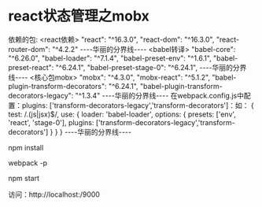 # react状态管理之mobx

依赖的包:
<react依赖>
"react": "^16.3.0",
"react-dom": "^16.3.0",
"react-router-dom": "^4.2.2"
----华丽的分界线----
<babel转译>
"babel-core": "^6.26.0",
"babel-loader": "^7.1.4",
"babel-preset-env": "^1.6.1",
"babel-preset-react": "^6.24.1",
"babel-preset-stage-0": "^6.24.1",
----华丽的分界线----
<核心包mobx>
"mobx": "^4.3.0",
"mobx-react": "^5.1.2",
"babel-plugin-transform-decorators": "^6.24.1",
"babel-plugin-transform-decorators-legacy": "^1.3.4"
----华丽的分界线----
在webpack.config.js中配置：plugins: ['transform-decorators-legacy','transform-decorators']：如：
{
    test: /\.(js|jsx)$/,
    use: {
        loader: 'babel-loader',
        options: {
            presets: ['env', 'react', 'stage-0'],
            plugins: ['transform-decorators-legacy','transform-decorators']
        }
    }
}
----华丽的分界线----

npm install

webpack -p

npm start

访问：http://localhost:/9000
